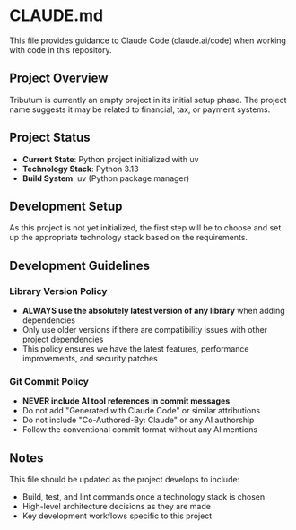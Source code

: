 # CLAUDE.md

This file provides guidance to Claude Code (claude.ai/code) when working with code in this repository.

## Project Overview

Tributum is currently an empty project in its initial setup phase. The project name suggests it may be related to financial, tax, or payment systems.

## Project Status

- **Current State**: Python project initialized with uv
- **Technology Stack**: Python 3.13
- **Build System**: uv (Python package manager)

## Development Setup

As this project is not yet initialized, the first step will be to choose and set up the appropriate technology stack based on the requirements.

## Development Guidelines

### Library Version Policy
- **ALWAYS use the absolutely latest version of any library** when adding dependencies
- Only use older versions if there are compatibility issues with other project dependencies
- This policy ensures we have the latest features, performance improvements, and security patches

### Git Commit Policy
- **NEVER include AI tool references in commit messages**
- Do not add "Generated with Claude Code" or similar attributions
- Do not include "Co-Authored-By: Claude" or any AI authorship
- Follow the conventional commit format without any AI mentions

## Notes

This file should be updated as the project develops to include:
- Build, test, and lint commands once a technology stack is chosen
- High-level architecture decisions as they are made
- Key development workflows specific to this project
